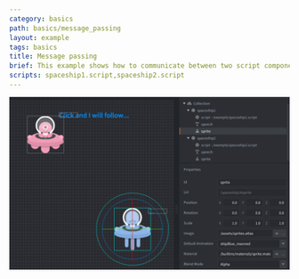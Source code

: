 ```yaml
---
category: basics
path: basics/message_passing
layout: example
tags: basics
title: Message passing
brief: This example shows how to communicate between two script components in two separate game objects.
scripts: spaceship1.script,spaceship2.script
---
```


![message passing](message_passing.png)
